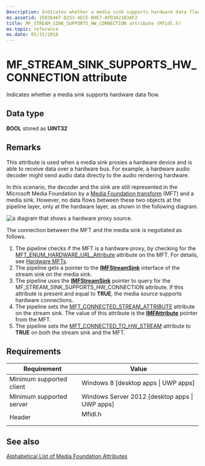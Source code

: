```yaml
---
Description: Indicates whether a media sink supports hardware data flow.
ms.assetid: 15838467-D253-4ECE-B9E7-AFD3A21B3AF2
title: MF_STREAM_SINK_SUPPORTS_HW_CONNECTION attribute (Mfidl.h)
ms.topic: reference
ms.date: 05/31/2018
---
```


# MF\_STREAM\_SINK\_SUPPORTS\_HW\_CONNECTION attribute

Indicates whether a media sink supports hardware data flow.

## Data type

**BOOL** stored as **UINT32**

## Remarks

This attribute is used when a media sink proxies a hardware device and is able to receive data over a hardware bus. For example, a hardware audio decoder might send audio data directly to the audio rendering hardware.

In this scenario, the decoder and the sink are still represented in the Microsoft Media Foundation by a [Media Foundation transform](media-foundation-transforms.md) (MFT) and a media sink. However, no data flows between these two objects at the pipeline layer, only at the hardware layer, as shown in the following diagram.

![a diagram that shows a hardware proxy source.](images/proxy-mft4.png)

The connection between the MFT and the media sink is negotiated as follows.

1.  The pipeline checks if the MFT is a hardware proxy, by checking for the [MFT\_ENUM\_HARDWARE\_URL\_Attribute](mft-enum-hardware-url-attribute.md) attribute on the MFT. For details, see [Hardware MFTs](hardware-mfts.md).
2.  The pipeline gets a pointer to the [**IMFStreamSink**](/windows/desktop/api/mfidl/nn-mfidl-imfstreamsink) interface of the stream sink on the media sink.
3.  The pipeline uses the [**IMFStreamSink**](/windows/desktop/api/mfidl/nn-mfidl-imfstreamsink) pointer to query for the MF\_STREAM\_SINK\_SUPPORTS\_HW\_CONNECTION attribute. If this attribute is present and equal to **TRUE**, the media source supports hardware connections.
4.  The pipeline sets the [MFT\_CONNECTED\_STREAM\_ATTRIBUTE](mft-connected-stream-attribute.md) attribute on the stream sink. The value of this attribute is the [**IMFAttribute**](/windows/desktop/api/mfobjects/nn-mfobjects-imfattributes) pointer from the MFT.
5.  The pipeline sets the [MFT\_CONNECTED\_TO\_HW\_STREAM](mft-connected-to-hw-stream.md) attribute to **TRUE** on both the stream sink and the MFT.

## Requirements



| Requirement | Value |
|-------------------------------------|------------------------------------------------------------------------------------|
| Minimum supported client<br/> | Windows 8 \[desktop apps \| UWP apps\]<br/>                                  |
| Minimum supported server<br/> | Windows Server 2012 \[desktop apps \| UWP apps\]<br/>                        |
| Header<br/>                   | <dl> <dt>Mfidl.h</dt> </dl> |



## See also

<dl> <dt>

[Alphabetical List of Media Foundation Attributes](alphabetical-list-of-media-foundation-attributes.md)
</dt> </dl>

 

 




